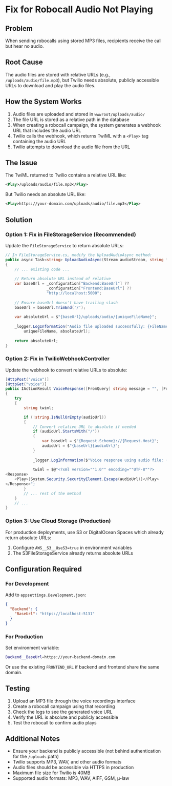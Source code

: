 # Fix for Robocall Audio Not Playing

## Problem
When sending robocalls using stored MP3 files, recipients receive the call but hear no audio.

## Root Cause
The audio files are stored with relative URLs (e.g., `/uploads/audio/file.mp3`), but Twilio needs absolute, publicly accessible URLs to download and play the audio files.

## How the System Works
1. Audio files are uploaded and stored in `wwwroot/uploads/audio/`
2. The file URL is stored as a relative path in the database
3. When creating a robocall campaign, the system generates a webhook URL that includes the audio URL
4. Twilio calls the webhook, which returns TwiML with a `<Play>` tag containing the audio URL
5. Twilio attempts to download the audio file from the URL

## The Issue
The TwiML returned to Twilio contains a relative URL like:
```xml
<Play>/uploads/audio/file.mp3</Play>
```

But Twilio needs an absolute URL like:
```xml
<Play>https://your-domain.com/uploads/audio/file.mp3</Play>
```

## Solution

### Option 1: Fix in FileStorageService (Recommended)
Update the `FileStorageService` to return absolute URLs:

```csharp
// In FileStorageService.cs, modify the UploadAudioAsync method:
public async Task<string> UploadAudioAsync(Stream audioStream, string fileName)
{
    // ... existing code ...
    
    // Return absolute URL instead of relative
    var baseUrl = _configuration["Backend:BaseUrl"] ?? 
                  _configuration["Frontend:BaseUrl"] ?? 
                  "http://localhost:5000";
    
    // Ensure baseUrl doesn't have trailing slash
    baseUrl = baseUrl.TrimEnd('/');
    
    var absoluteUrl = $"{baseUrl}/uploads/audio/{uniqueFileName}";
    
    _logger.LogInformation("Audio file uploaded successfully: {FileName}, URL: {Url}", 
        uniqueFileName, absoluteUrl);
    
    return absoluteUrl;
}
```

### Option 2: Fix in TwilioWebhookController
Update the webhook to convert relative URLs to absolute:

```csharp
[HttpPost("voice")]
[HttpGet("voice")]
public IActionResult VoiceResponse([FromQuery] string message = "", [FromQuery] string audioUrl = "")
{
    try
    {
        string twiml;

        if (!string.IsNullOrEmpty(audioUrl))
        {
            // Convert relative URL to absolute if needed
            if (audioUrl.StartsWith("/"))
            {
                var baseUrl = $"{Request.Scheme}://{Request.Host}";
                audioUrl = $"{baseUrl}{audioUrl}";
            }
            
            _logger.LogInformation($"Voice response using audio file: {audioUrl}");
            
            twiml = $@"<?xml version=""1.0"" encoding=""UTF-8""?>
<Response>
    <Play>{System.Security.SecurityElement.Escape(audioUrl)}</Play>
</Response>";
        }
        // ... rest of the method
    }
    // ...
}
```

### Option 3: Use Cloud Storage (Production)
For production deployments, use S3 or DigitalOcean Spaces which already return absolute URLs:
1. Configure `AWS__S3__UseS3=true` in environment variables
2. The S3FileStorageService already returns absolute URLs

## Configuration Required

### For Development
Add to `appsettings.Development.json`:
```json
{
  "Backend": {
    "BaseUrl": "https://localhost:5131"
  }
}
```

### For Production
Set environment variable:
```bash
Backend__BaseUrl=https://your-backend-domain.com
```

Or use the existing `FRONTEND_URL` if backend and frontend share the same domain.

## Testing
1. Upload an MP3 file through the voice recordings interface
2. Create a robocall campaign using that recording
3. Check the logs to see the generated voice URL
4. Verify the URL is absolute and publicly accessible
5. Test the robocall to confirm audio plays

## Additional Notes
- Ensure your backend is publicly accessible (not behind authentication for the `/uploads` path)
- Twilio supports MP3, WAV, and other audio formats
- Audio files should be accessible via HTTPS in production
- Maximum file size for Twilio is 40MB
- Supported audio formats: MP3, WAV, AIFF, GSM, μ-law
